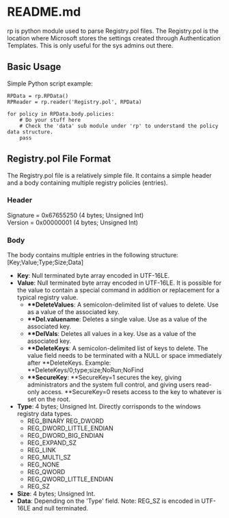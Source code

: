 README.md
=========

rp is python module used to parse Registry.pol files. The Registry.pol is the location where Microsoft stores the settings created through Authentication Templates. This is only useful for the sys admins out there.

## Basic Usage
Simple Python script example:

	RPData = rp.RPData()
	RPReader = rp.reader('Registry.pol', RPData)

	for policy in RPData.body.policies:
		# Do your stuff here
		# Check the 'data' sub module under 'rp' to understand the policy data structure.
		pass

## Registry.pol File Format
The Registry.pol file is a relatively simple file.  It contains a simple header and a body containing multiple registry policies (entries).

### Header
Signature = 0x67655250 (4 bytes; Unsigned Int)  
Version = 0x00000001 (4 bytes; Unsigned Int)  

### Body
The body contains multiple entries in the following structure:  
	[Key;Value;Type;Size;Data]


* **Key**: Null terminated byte array encoded in UTF-16LE.  
* **Value**: Null terminated byte array encoded in UTF-16LE. It is possible for the value to contain a special command in addition or replacement for a typical registry value.
	* **\*\*DeleteValues**: A semicolon-delimited list of values to delete. Use as a value of the associated key.
	* **\*\*Del.valuename**: Deletes a single value. Use as a value of the associated key.
	* **\*\*DelVals**: Deletes all values in a key. Use as a value of the associated key.
	* **\*\*DeleteKeys**: A semicolon-delimited list of keys to delete. The value field needs to be terminated with a NULL or space immediately after **DeleteKeys.
Example: **DeleteKeys/0;type;size;NoRun;NoFind
	* **\*\*SecureKey**: **SecureKey=1 secures the key, giving administrators and the system full control, and giving users read-only access. **SecureKey=0 resets access to the key to whatever is set on the root.
* **Type**: 4 bytes; Unsigned Int. Directly corrisponds to the windows registry data types.
	* REG_BINARY REG_DWORD
	* REG_DWORD_LITTLE_ENDIAN
	* REG_DWORD_BIG_ENDIAN
	* REG_EXPAND_SZ
	* REG_LINK
	* REG_MULTI_SZ
	* REG_NONE
	* REG_QWORD
	* REG_QWORD_LITTLE_ENDIAN
	* REG_SZ
* **Size**: 4 bytes; Unsigned Int.  
* **Data**: Depending on the 'Type' field. Note: REG_SZ is encoded in UTF-16LE and null terminated.  




